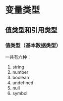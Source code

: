 #  变量类型

## 值类型和引用类型

### 值类型（基本数据类型）

一共有六种：
1. string 
2. number
3. boolean
4. undefined
5. null
6. symbol

